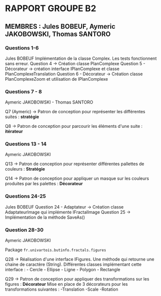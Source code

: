 # RAPPORT GROUPE B2

## MEMBRES : Jules BOBEUF, Aymeric JAKOBOWSKI, Thomas SANTORO

### Questions 1-6
Jules BOBEUF
Implémentation de la classe Complex. Les tests fonctionnent sans erreur.
Question 4 -> Création classe PlanComplexe
Question 5 - Décorateur -> création interface IPlanComplexe et classe PlanComplexeTranslation
Question 6 - Décorateur -> Création classe PlanComplexeZoom et utilisation de IPlanComplexe

### Questions 7 - 8
Aymeric JAKOBOWSKI - Thomas SANTORO

Q7 (Aymeric) -> Patron de conception pour représenter les différentes suites : **stratégie**

Q8 -> Patron de conception pour parcourir les éléments d'une suite : **itérateur**

### Questions 13 - 14
Aymeric JAKOBOWSKI

Q13 -> Patron de conception pour représenter différentes pallettes de couleurs : **Stratégie**

Q14 -> Patron de conception pour appliquer un masque sur les couleurs produites par les palettes : **Décorateur**

### Questions 24-25
Jules BOBEUF
Question 24 - Adaptateur -> Création classe AdaptateurImage qui implémente IFractalImage
Question 25 -> Implémentation de la méthode SaveAs()

### Question 28-30
Aymeric JAKOBOWSKI

Package ``fr.univartois.butinfo.fractals.figures``

Q28 -> Réalisation d'une interface IFigures. Une méthode qui retourne une chaine de caractère (String).
Différentes classes implémentant cette interface :
	- Cercle
	- Ellipse
	- Ligne
	- Polygon
	- Rectangle

Q29 -> Patron de conception pour appliquer des transformations sur les figures : **Décorateur**
Mise en place de 3 décorateurs pour les transformations suivantes : 
	-Translation
	-Scale
	-Rotation